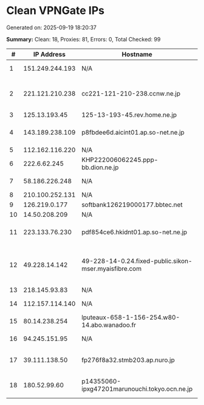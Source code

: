 # Clean VPNGate IPs
Generated on: 2025-09-19 18:20:37

**Summary:** Clean: 18, Proxies: 81, Errors: 0, Total Checked: 99

| # | IP Address | Hostname | Type | Country | Provider |
|---|------------|----------|------|---------|----------|
| 1 | 151.249.244.193 | N/A | Business | BY | Unitary enterprise A1 |
| 2 | 221.121.210.238 | cc221-121-210-238.ccnw.ne.jp | Residential | JP | COMMUNITY NETWORK CENTER INCORPORATED. |
| 3 | 125.13.193.45 | 125-13-193-45.rev.home.ne.jp | Business | JP | JCOM Co., Ltd. |
| 4 | 143.189.238.109 | p8fbdee6d.aicint01.ap.so-net.ne.jp | Business | JP | Sony Network Communications Inc. |
| 5 | 112.162.116.220 | N/A | Business | KR | Korea Telecom |
| 6 | 222.6.62.245 | KHP222006062245.ppp-bb.dion.ne.jp | Business | JP | KDDI CORPORATION |
| 7 | 58.186.226.248 | N/A | Business | VN | FPT Telecom Company |
| 8 | 210.100.252.131 | N/A | Business | KR | Korea Telecom |
| 9 | 126.219.0.177 | softbank126219000177.bbtec.net | Business | JP | SoftBank Corp. |
| 10 | 14.50.208.209 | N/A | Business | KR | Korea Telecom |
| 11 | 223.133.76.230 | pdf854ce6.hkidnt01.ap.so-net.ne.jp | Business | JP | Sony Network Communications Inc. |
| 12 | 49.228.14.142 | 49-228-14-0.24.fixed-public.sikon-mser.myaisfibre.com | Residential | TH | ADVANCED WIRELESS NETWORK COMPANY LIMITED |
| 13 | 218.145.93.83 | N/A | Business | KR | Korea Telecom |
| 14 | 112.157.114.140 | N/A | Business | KR | LG POWERCOMM |
| 15 | 80.14.238.254 | lputeaux-658-1-156-254.w80-14.abo.wanadoo.fr | Residential | FR | Orange S.A. |
| 16 | 94.245.151.95 | N/A | Business | RU | PJSC Rostelecom |
| 17 | 39.111.138.50 | fp276f8a32.stmb203.ap.nuro.jp | Business | JP | Sony Network Communications Inc. |
| 18 | 180.52.99.60 | p14355060-ipxg47201marunouchi.tokyo.ocn.ne.jp | Business | JP | NTT Communications Corporation |
